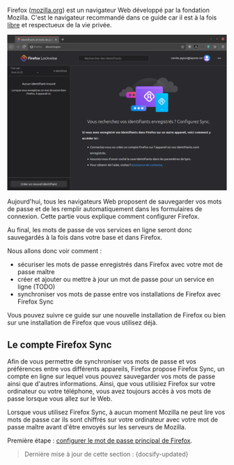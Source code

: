 Firefox ([mozilla.org](https://www.mozilla.org/fr/firefox/new/)) est un navigateur Web développé par la fondation Mozilla. C'est le navigateur recommandé dans ce guide car il est à la fois [libre](https://fr.wikipedia.org/wiki/Logiciel_libre) et respectueux de la vie privée.

![Firefox lockwise](../_media/firefox.png)

Aujourd'hui, tous les navigateurs Web proposent de sauvegarder vos mots de passe et de les remplir automatiquement dans les formulaires de connexion. Cette partie vous explique comment configurer Firefox.

Au final, les mots de passe de vos services en ligne seront donc sauvegardés à la fois dans votre base et dans Firefox.

Nous allons donc voir comment :

- sécuriser les mots de passe enregistrés dans Firefox avec votre mot de passe maître
- créer et ajouter ou mettre à jour un mot de passe pour un service en ligne (TODO)
- synchroniser vos mots de passe entre vos installations de Firefox avec Firefox Sync

Vous pouvez suivre ce guide sur une nouvelle installation de Firefox ou bien sur une installation de Firefox que vous utilisez déjà.

## Le compte Firefox Sync

Afin de vous permettre de synchroniser vos mots de passe et vos préférences entre vos différents appareils, Firefox propose Firefox Sync, un compte en ligne sur lequel vous pouvez sauvegarder vos mots de passe ainsi que d'autres informations. Ainsi, que vous utilisiez Firefox sur votre ordinateur ou votre téléphone, vous avez toujours accès à vos mots de passe lorsque vous allez sur le Web.

Lorsque vous utilisez Firefox Sync, à aucun moment Mozilla ne peut lire vos mots de passe car ils sont chiffrés sur votre ordinateur avec votre mot de passe maître avant d'être envoyés sur les serveurs de Mozilla.

Première étape : [configurer le mot de passe principal de Firefox](fr/firefox-master-password.md).

> Dernière mise à jour de cette section : {docsify-updated}
